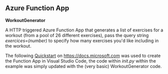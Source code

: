 ## Azure Function App ##

**WorkoutGenerator**

A HTTP triggered Azure Function App that generates a list of exercises for a workout (from a pool of 26 different exercises), pass the query string *exercices=(number)* to specify how many exercises you'd like including in the workout.

The following [Quickstart](https://docs.microsoft.com/en-us/azure/azure-functions/functions-create-first-function-vs-code?pivots=programming-language-python) on https://docs.microsoft.com was used to create the Function App in Visual Studio Code, the code within *_init_.py* within the example was simply updated with the (very basic) WorkoutGenerator code.
